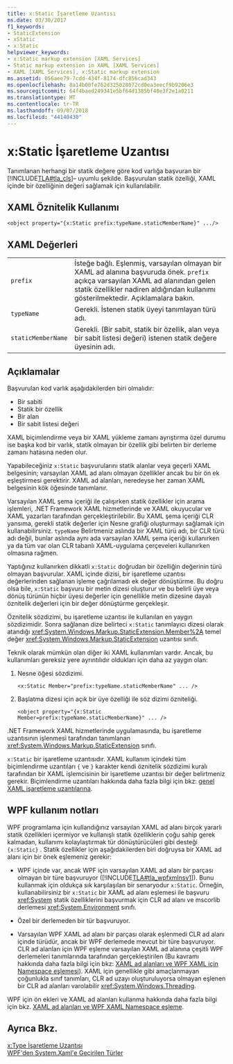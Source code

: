```yaml
---
title: x:Static İşaretleme Uzantısı
ms.date: 03/30/2017
f1_keywords:
- StaticExtension
- xStatic
- x:Static
helpviewer_keywords:
- x:Static markup extension [XAML Services]
- Static markup extension in XAML [XAML Services]
- XAML [XAML Services], x:Static markup extension
ms.assetid: 056aee79-7cdd-434f-8174-dfc856cad343
ms.openlocfilehash: 8a14b00fe762d325028072cd0ea3eecf9b9206e3
ms.sourcegitcommit: 64f4baed249341e5bf64d1385bf48e3f2e1a0211
ms.translationtype: MT
ms.contentlocale: tr-TR
ms.lasthandoff: 09/07/2018
ms.locfileid: "44140430"
---
```

# <a name="xstatic-markup-extension"></a>x:Static İşaretleme Uzantısı
Tanımlanan herhangi bir statik değere göre kod varlığa başvuran bir [!INCLUDE[TLA#tla_cls](../../../includes/tlasharptla-cls-md.md)]– uyumlu şekilde. Başvurulan statik özelliği, XAML içinde bir özelliğinin değeri sağlamak için kullanılabilir.  
  
## <a name="xaml-attribute-usage"></a>XAML Öznitelik Kullanımı  
  
```xaml  
<object property="{x:Static prefix:typeName.staticMemberName}" .../>  
```  
  
## <a name="xaml-values"></a>XAML Değerleri  
  
| | |  
|-|-|  
|`prefix`|İsteğe bağlı. Eşlenmiş, varsayılan olmayan bir XAML ad alanına başvuruda önek. `prefix` açıkça varsayılan XAML ad alanından gelen statik özellikler nadiren aldığından kullanımı gösterilmektedir. Açıklamalara bakın.|  
|`typeName`|Gerekli. İstenen statik üyeyi tanımlayan türü adı.|  
|`staticMemberName`|Gerekli. (Bir sabit, statik bir özellik, alan veya bir sabit listesi değeri) istenen statik değere üyesinin adı.|  
  
## <a name="remarks"></a>Açıklamalar  

Başvurulan kod varlık aşağıdakilerden biri olmalıdır:  
  
-   Bir sabiti  
-   Statik bir özellik  
-   Bir alan  
-   Bir sabit listesi değeri

XAML biçimlendirme veya bir XAML yükleme zamanı ayrıştırma özel durumu ise başka kod bir varlık, statik olmayan bir özellik gibi belirten bir derleme zamanı hatasına neden olur.  

Yapabileceğiniz `x:Static` başvurularını statik alanlar veya geçerli XAML belgesinin; varsayılan XAML ad alanı olmayan özellikler ancak bu bir ön ek eşleştirmesi gerektirir. XAML ad alanları, neredeyse her zaman XAML belgesinin kök öğesinde tanımlanır.  

Varsayılan XAML şema içeriği ile çalışırken statik özellikler için arama işlemleri, .NET Framework XAML hizmetlerinde ve XAML okuyucular ve XAML yazarları tarafından gerçekleştirilebilir. Bu XAML şema içeriği CLR yansıma, gerekli statik değerler için Nesne grafiği oluşturmayı sağlamak için kullanabilirsiniz. `typeName` Belirtmeniz aslında bir XAML türü adı, bir CLR türü adı değil, bunlar aslında aynı ada varsayılan XAML şema içeriği kullanırken ya da tüm var olan CLR tabanlı XAML-uygulama çerçeveleri kullanırken olmasına rağmen.  

Yaptığınız kullanırken dikkatli `x:Static` doğrudan bir özelliğin değerinin türü olmayan başvurular. XAML içinde dizisi, bir işaretleme uzantısı değerlerinden sağlanan işleme çağrılamadı ek değer dönüştürme. Bu doğru olsa bile, `x:Static` başvuru bir metin dizesi oluşturur ve bu belirli üye veya dönüş türünün hiçbir üyesi değerler için genellikle metin dizesine dayalı öznitelik değerleri için bir değer dönüştürme gerçekleşir.  

Öznitelik sözdizimi, bu işaretleme uzantısı ile kullanılan en yaygın sözdizimidir. Sonra sağlanan dize belirteci `x:Static` tanımlayıcı dizesi olarak atandığı <xref:System.Windows.Markup.StaticExtension.Member%2A> temel değer <xref:System.Windows.Markup.StaticExtension> uzantısı sınıfı.  

Teknik olarak mümkün olan diğer iki XAML kullanımları vardır. Ancak, bu kullanımları gereksiz yere ayrıntılıdır oldukları için daha az yaygın olan:  

1.  Nesne öğesi sözdizimi.

    ```xaml
    <x:Static Member="prefix:typeName.staticMemberName" ... />
    ```

2.  Başlatma dizesi için açık bir üye özelliği ile söz dizimi özniteliği.

    ```xaml
    <object property="{x:Static Member=prefix:typeName.staticMemberName}" ... />
    ```

.NET Framework XAML hizmetlerinde uygulamasında, bu işaretleme uzantısının işlenmesi tarafından tanımlanan <xref:System.Windows.Markup.StaticExtension> sınıfı.  

`x:Static` bir işaretleme uzantısıdır. XAML kullanım içindeki tüm biçimlendirme uzantıları `{` ve `}` karakter kendi öznitelik sözdizimi kuralı tarafından bir XAML işlemcisinin bir işaretleme uzantısı bir değer belirtmeniz gerekir. Biçimlendirme uzantıları hakkında daha fazla bilgi için bkz: [genel XAML işaretleme uzantılarına](../../../docs/framework/xaml-services/markup-extensions-for-xaml-overview.md).  
  
## <a name="wpf-usage-notes"></a>WPF kullanım notları  
 WPF programlama için kullandığınız varsayılan XAML ad alanı birçok yararlı statik özellikleri içermiyor ve kullanışlı statik özelliklerin çoğu sahip gerek kalmadan, kullanımı kolaylaştırmak tür dönüştürücüleri gibi desteği `{x:Static}` . Statik özellikler için aşağıdakilerden biri doğruysa bir XAML ad alanı için bir önek eşlemeniz gerekir:  
  
-   WPF içinde var, ancak WPF için varsayılan XAML ad alanı bir parçası olmayan bir türe başvuruyor ([!INCLUDE[TLA#tla_wpfxmlnsv1](../../../includes/tlasharptla-wpfxmlnsv1-md.md)]). Bunu kullanmak için oldukça sık karşılaşılan bir senaryodur `x:Static`. Örneğin, kullanabilirsiniz bir `x:Static` bir XAML ad alanı eşlemesi ile başvuru <xref:System> statik özelliklerini başvurmak için CLR ad alanı ve mscorlib derlemesi <xref:System.Environment> sınıfı.  
  
-   Özel bir derlemeden bir tür başvuruyor.  
  
-   Varsayılan WPF XAML ad alanı bir parçası olarak eşlenmedi CLR ad alanı içinde türüdür, ancak bir WPF derlemede mevcut bir türe başvuruyor. CLR ad alanları için WPF eşleme varsayılan XAML ad alanına çeşitli WPF derlemeleri tanımlarında tarafından gerçekleştirilen (Bu kavramı hakkında daha fazla bilgi için bkz: [XAML ad alanları ve WPF XAML için Namespace eşlemesi](../../../docs/framework/wpf/advanced/xaml-namespaces-and-namespace-mapping-for-wpf-xaml.md)). XAML için genellikle gibi amaçlanmayan çoğunlukla sınıf tanımları, CLR ad uzayı oluşturuluyorsa olmayan eşlenen bir CLR ad alanları varolabilir <xref:System.Windows.Threading>.  
  
 WPF için ön ekleri ve XAML ad alanları kullanma hakkında daha fazla bilgi için bkz. [XAML ad alanları ve WPF XAML Namespace eşleme](../../../docs/framework/wpf/advanced/xaml-namespaces-and-namespace-mapping-for-wpf-xaml.md).  
  
## <a name="see-also"></a>Ayrıca Bkz.  
 [x:Type İşaretleme Uzantısı](../../../docs/framework/xaml-services/x-type-markup-extension.md)  
 [WPF'den System.Xaml'e Geçirilen Türler](../../../docs/framework/xaml-services/types-migrated-from-wpf-to-system-xaml.md)
